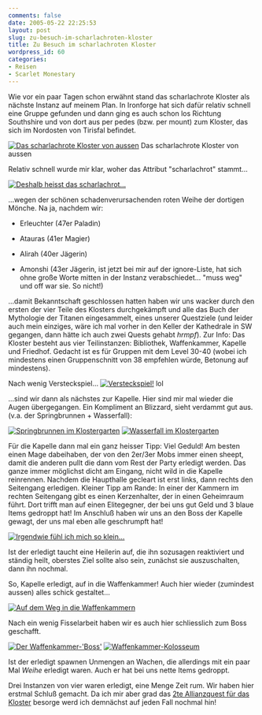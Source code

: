 ```yaml
---
comments: false
date: 2005-05-22 22:25:53
layout: post
slug: zu-besuch-im-scharlachroten-kloster
title: Zu Besuch im scharlachroten Kloster
wordpress_id: 60
categories:
- Reisen
- Scarlet Monestary
---
```


Wie vor ein paar Tagen schon erwähnt stand das scharlachrote Kloster als nächste Instanz auf meinem Plan. In Ironforge hat sich dafür relativ schnell eine Gruppe gefunden und dann ging es auch schon los Richtung Southshire und von dort aus per pedes (bzw. per mount) zum Kloster, das sich im Nordosten von Tirisfal befindet.

[![Das scharlachrote Kloster von aussen](http://photos12.flickr.com/15124050_7c829b92af.jpg)](http://www.flickr.com/photos/walsweer/15124050/)
Das scharlachrote Kloster von aussen



Relativ schnell wurde mir klar, woher das Attribut "scharlachrot" stammt...

[![Deshalb heisst das scharlachrot...](http://photos13.flickr.com/15124058_e2dd97e5b1.jpg)](http://www.flickr.com/photos/walsweer/15124058/)

...wegen der schönen schadenverursachenden roten Weihe der dortigen Mönche.
Na ja, nachdem wir:



	
  * Erleuchter (47er Paladin)

	
  * Atauras (41er Magier)

	
  * Alirah (40er Jägerin)

	
  * Amonshi (43er Jägerin, ist jetzt bei mir auf der ignore-Liste, hat sich ohne große Worte mitten in der Instanz verabschiedet... "muss weg" und off war sie. So nicht!)


...damit Bekanntschaft geschlossen hatten haben wir uns wacker durch den ersten der vier Teile des Klosters durchgekämpft und alle das Buch der Mythologie der Titanen eingesammelt, eines unserer Questziele (und leider auch mein einziges, wäre ich mal vorher in den Keller der Kathedrale in SW gegangen, dann hätte ich auch zwei Quests gehabt *hrmpf*). Zur Info: Das Kloster besteht aus vier Teilinstanzen: Bibliothek, Waffenkammer, Kapelle und Friedhof. Gedacht ist es für Gruppen mit dem Level 30-40 (wobei ich mindestens einen Gruppenschnitt von 38 empfehlen würde, Betonung auf mindestens).

Nach wenig Versteckspiel...
[![Versteckspiel!](http://photos14.flickr.com/15124065_8642e3c393.jpg)](http://www.flickr.com/photos/walsweer/15124065/)
lol

...sind wir dann als nächstes zur Kapelle. Hier sind mir mal wieder die Augen übergegangen. Ein Kompliment an Blizzard, sieht verdammt gut aus. (v.a. der Springbrunnen + Wasserfall):

[![Springbrunnen im Klostergarten](http://photos10.flickr.com/15124084_fcbebc6007_m.jpg)](http://www.flickr.com/photos/walsweer/15124084/) [![Wasserfall im Klostergarten](http://photos10.flickr.com/15124089_166216b805_m.jpg)](http://www.flickr.com/photos/walsweer/15124089/)  


Für die Kapelle dann mal ein ganz heisser Tipp: Viel Geduld! Am besten einen Mage dabeihaben, der von den 2er/3er Mobs immer einen sheept, damit die anderen pullt die dann vom Rest der Party erledigt werden. Das ganze immer möglichst dicht am Eingang, nicht wild in die Kapelle reinrennen. Nachdem die Haupthalle gecleart ist erst links, dann rechts den Seitengang erledigen. Kleiner Tipp am Rande: In einer der Kammern im rechten Seitengang gibt es einen Kerzenhalter, der in einen Geheimraum führt. Dort trifft man auf einen Elitegegner, der bei uns gut Geld und 3 blaue Items gedroppt hat!
Im Anschluß haben wir uns an den Boss der Kapelle gewagt, der uns mal eben alle geschrumpft hat!

[![Irgendwie fühl ich mich so klein...](http://photos14.flickr.com/15124112_ef1ed0e935.jpg)](http://www.flickr.com/photos/walsweer/15124112/)

Ist der erledigt taucht eine Heilerin auf, die ihn sozusagen reaktiviert und ständig heilt, oberstes Ziel sollte also sein, zunächst sie auszuschalten, dann ihn nochmal.

So, Kapelle erledigt, auf in die Waffenkammer! Auch hier wieder (zumindest aussen) alles schick gestaltet...

[![Auf dem Weg in die Waffenkammern](http://photos13.flickr.com/15124133_96a48b06fb.jpg)](http://www.flickr.com/photos/walsweer/15124133/)

Nach ein wenig Fisselarbeit haben wir es auch hier schliesslich zum Boss geschafft.

[![Der Waffenkammer-'Boss'](http://photos13.flickr.com/15124138_6b9e77e9e6_m.jpg)](http://www.flickr.com/photos/walsweer/15124138/) [![Waffenkammer-Kolosseum](http://photos10.flickr.com/15124147_d354c9bad5_m.jpg)](http://www.flickr.com/photos/walsweer/15124147/)  


Ist der erledigt spawnen Unmengen an Wachen, die allerdings mit ein paar Mal _Weihe_ erledigt waren. Auch er hat bei uns nette Items gedroppt.

Drei Instanzen von vier waren erledigt, eine Menge Zeit rum. Wir haben hier erstmal Schluß gemacht. Da ich mir aber grad das [2te Allianzquest für das Kloster](http://www.thottbot.com/index.cgi?q=1176) besorge werd ich demnächst auf jeden Fall nochmal hin!
